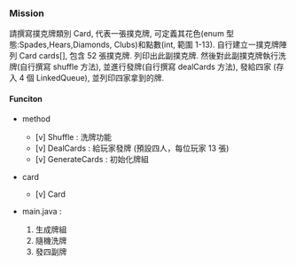 ### Mission

請撰寫撲克牌類別 Card, 代表一張撲克牌, 可定義其花色(enum 型態:Spades,Hears,Diamonds, Clubs)和點數(int, 範圍 1-13). 自行建立一撲克牌陣列 Card cards[], 包含 52 張撲克牌. 列印出此副撲克牌. 然後對此副撲克牌執行洗牌(自行撰寫 shuffle 方法), 並進行發牌(自行撰寫 dealCards 方法), 發給四家 (存入 4 個 LinkedQueue), 並列印四家拿到的牌.

#### Funciton

- method
  - [v] Shuffle : 洗牌功能
  - [v] DealCards : 給玩家發牌 (預設四人，每位玩家 13 張)
  - [v] GenerateCards : 初始化牌組

- card
  - [v] Card

- main.java :
  1. 生成牌組
  2. 隨機洗牌
  3. 發四副牌
